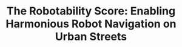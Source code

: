 ---
title: "The Robotability Score: Enabling Harmonious Robot Navigation on Urban Streets"
venue: "ACM CHI '25"
tag: ""
href: "https://doi.org/10.1145/3706598.3714009"
youtubeId: "o52MZ1AHyjA"
pubDatetime: 2025-03-24
featured: true
tags: ["publication", "urban science", "human-robot interaction"]
order: 1
---